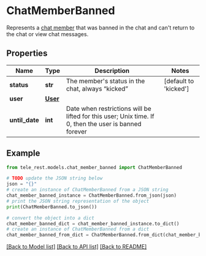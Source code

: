# ChatMemberBanned

Represents a [chat member](https://core.telegram.org/bots/api/#chatmember) that was banned in the chat and can't return to the chat or view chat messages.

## Properties

Name | Type | Description | Notes
------------ | ------------- | ------------- | -------------
**status** | **str** | The member&#39;s status in the chat, always “kicked” | [default to 'kicked']
**user** | [**User**](User.md) |  | 
**until_date** | **int** | Date when restrictions will be lifted for this user; Unix time. If 0, then the user is banned forever | 

## Example

```python
from tele_rest.models.chat_member_banned import ChatMemberBanned

# TODO update the JSON string below
json = "{}"
# create an instance of ChatMemberBanned from a JSON string
chat_member_banned_instance = ChatMemberBanned.from_json(json)
# print the JSON string representation of the object
print(ChatMemberBanned.to_json())

# convert the object into a dict
chat_member_banned_dict = chat_member_banned_instance.to_dict()
# create an instance of ChatMemberBanned from a dict
chat_member_banned_from_dict = ChatMemberBanned.from_dict(chat_member_banned_dict)
```
[[Back to Model list]](../README.md#documentation-for-models) [[Back to API list]](../README.md#documentation-for-api-endpoints) [[Back to README]](../README.md)


